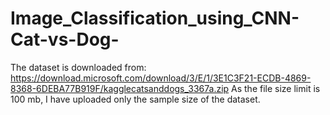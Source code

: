 # Image_Classification_using_CNN-Cat-vs-Dog-

The dataset is downloaded from: https://download.microsoft.com/download/3/E/1/3E1C3F21-ECDB-4869-8368-6DEBA77B919F/kagglecatsanddogs_3367a.zip
As the file size limit is 100 mb, I have uploaded only the sample size of the dataset.
